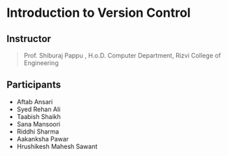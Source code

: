 # Introduction to Version Control

## Instructor

 > Prof. Shiburaj Pappu , H.o.D. Computer Department, Rizvi College of Engineering

## Participants

- Aftab Ansari
- Syed Rehan Ali
- Taabish Shaikh
- Sana Mansoori
- Riddhi Sharma
- Aakanksha Pawar
- Hrushikesh Mahesh Sawant